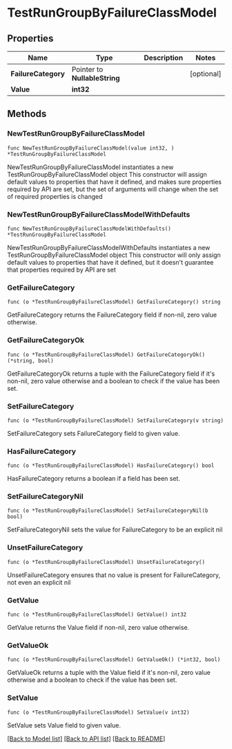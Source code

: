 # TestRunGroupByFailureClassModel

## Properties

Name | Type | Description | Notes
------------ | ------------- | ------------- | -------------
**FailureCategory** | Pointer to **NullableString** |  | [optional] 
**Value** | **int32** |  | 

## Methods

### NewTestRunGroupByFailureClassModel

`func NewTestRunGroupByFailureClassModel(value int32, ) *TestRunGroupByFailureClassModel`

NewTestRunGroupByFailureClassModel instantiates a new TestRunGroupByFailureClassModel object
This constructor will assign default values to properties that have it defined,
and makes sure properties required by API are set, but the set of arguments
will change when the set of required properties is changed

### NewTestRunGroupByFailureClassModelWithDefaults

`func NewTestRunGroupByFailureClassModelWithDefaults() *TestRunGroupByFailureClassModel`

NewTestRunGroupByFailureClassModelWithDefaults instantiates a new TestRunGroupByFailureClassModel object
This constructor will only assign default values to properties that have it defined,
but it doesn't guarantee that properties required by API are set

### GetFailureCategory

`func (o *TestRunGroupByFailureClassModel) GetFailureCategory() string`

GetFailureCategory returns the FailureCategory field if non-nil, zero value otherwise.

### GetFailureCategoryOk

`func (o *TestRunGroupByFailureClassModel) GetFailureCategoryOk() (*string, bool)`

GetFailureCategoryOk returns a tuple with the FailureCategory field if it's non-nil, zero value otherwise
and a boolean to check if the value has been set.

### SetFailureCategory

`func (o *TestRunGroupByFailureClassModel) SetFailureCategory(v string)`

SetFailureCategory sets FailureCategory field to given value.

### HasFailureCategory

`func (o *TestRunGroupByFailureClassModel) HasFailureCategory() bool`

HasFailureCategory returns a boolean if a field has been set.

### SetFailureCategoryNil

`func (o *TestRunGroupByFailureClassModel) SetFailureCategoryNil(b bool)`

 SetFailureCategoryNil sets the value for FailureCategory to be an explicit nil

### UnsetFailureCategory
`func (o *TestRunGroupByFailureClassModel) UnsetFailureCategory()`

UnsetFailureCategory ensures that no value is present for FailureCategory, not even an explicit nil
### GetValue

`func (o *TestRunGroupByFailureClassModel) GetValue() int32`

GetValue returns the Value field if non-nil, zero value otherwise.

### GetValueOk

`func (o *TestRunGroupByFailureClassModel) GetValueOk() (*int32, bool)`

GetValueOk returns a tuple with the Value field if it's non-nil, zero value otherwise
and a boolean to check if the value has been set.

### SetValue

`func (o *TestRunGroupByFailureClassModel) SetValue(v int32)`

SetValue sets Value field to given value.



[[Back to Model list]](../README.md#documentation-for-models) [[Back to API list]](../README.md#documentation-for-api-endpoints) [[Back to README]](../README.md)


